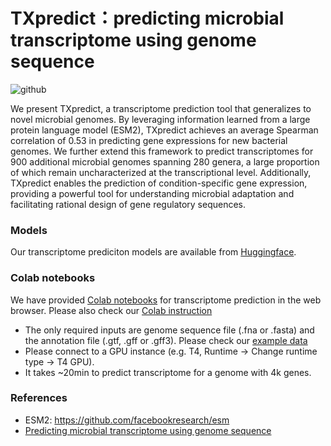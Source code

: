# TXpredict：predicting microbial transcriptome using genome sequence
![github](https://github.com/user-attachments/assets/697aeda2-d6d4-421d-8240-2368c4570c65)

We present TXpredict, a transcriptome prediction tool that generalizes to novel microbial genomes. By leveraging information learned from a large protein language model (ESM2), TXpredict achieves an average Spearman correlation of 0.53 in predicting gene expressions for new bacterial genomes. We further extend this framework to predict transcriptomes for 900 additional microbial genomes spanning 280 genera, a large proportion of which remain uncharacterized at the transcriptional level. Additionally, TXpredict enables the prediction of condition-specific gene expression, providing a powerful tool for understanding microbial adaptation and facilitating rational design of gene regulatory sequences.

### Models
Our transcriptome prediciton models are available from [Huggingface](https://huggingface.co/lingxusb/TXpredict/tree/main).

### Colab notebooks
We have provided [Colab notebooks](https://colab.research.google.com/drive/1Kd-QIwTgESIg_62b4rstuT1KO-NMqtPL?usp=sharing) for transcriptome prediction in the web browser. Please also check our [Colab instruction](https://github.com/lingxusb/TXpredict/blob/main/Colab_instruction.md)
- The only required inputs are genome sequence file (.fna or .fasta) and the annotation file (.gtf, .gff or .gff3). Please check our [example data](https://github.com/lingxusb/TXpredict/tree/main/example_data)
- Please connect to a GPU instance (e.g. T4, Runtime -> Change runtime type -> T4 GPU).
- It takes ~20min to predict transcriptome for a genome with 4k genes.

### References
- ESM2: https://github.com/facebookresearch/esm
- [Predicting microbial transcriptome using genome sequence](https://www.biorxiv.org/content/10.1101/2024.12.30.630741v1)
